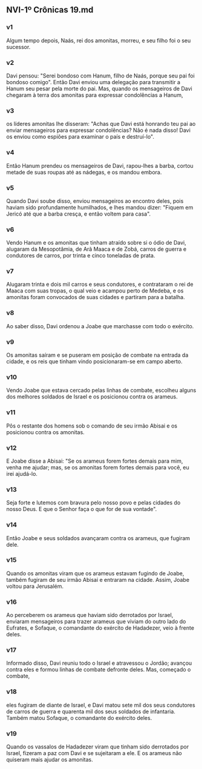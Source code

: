 ## NVI-1º Crônicas 19.md
### v1
 Algum tempo depois, Naás, rei dos amonitas, morreu, e seu filho foi o seu sucessor.
### v2
 Davi pensou: "Serei bondoso com Hanum, filho de Naás, porque seu pai foi bondoso comigo". Então Davi enviou uma delegação para transmitir a Hanum seu pesar pela morte do pai. Mas, quando os mensageiros de Davi chegaram à terra dos amonitas para expressar condolências a Hanum,
### v3
 os líderes amonitas lhe disseram: "Achas que Davi está honrando teu pai ao enviar mensageiros para expressar condolências? Não é nada disso! Davi os enviou como espiões para examinar o país e destruí-lo".
### v4
 Então Hanum prendeu os mensageiros de Davi, rapou-lhes a barba, cortou metade de suas roupas até as nádegas, e os mandou embora.
### v5
 Quando Davi soube disso, enviou mensageiros ao encontro deles, pois haviam sido profundamente humilhados, e lhes mandou dizer: "Fiquem em Jericó até que a barba cresça, e então voltem para casa".
### v6
 Vendo Hanum e os amonitas que tinham atraído sobre si o ódio de Davi, alugaram da Mesopotâmia, de Arã Maaca e de Zobá, carros de guerra e condutores de carros, por trinta e cinco toneladas de prata.
### v7
 Alugaram trinta e dois mil carros e seus condutores, e contrataram o rei de Maaca com suas tropas, o qual veio e acampou perto de Medeba, e os amonitas foram convocados de suas cidades e partiram para a batalha.
### v8
 Ao saber disso, Davi ordenou a Joabe que marchasse com todo o exército.
### v9
 Os amonitas saíram e se puseram em posição de combate na entrada da cidade, e os reis que tinham vindo posicionaram-se em campo aberto.
### v10
 Vendo Joabe que estava cercado pelas linhas de combate, escolheu alguns dos melhores soldados de Israel e os posicionou contra os arameus.
### v11
 Pôs o restante dos homens sob o comando de seu irmão Abisai e os posicionou contra os amonitas.
### v12
 E Joabe disse a Abisai: "Se os arameus forem fortes demais para mim, venha me ajudar; mas, se os amonitas forem fortes demais para você, eu irei ajudá-lo.
### v13
 Seja forte e lutemos com bravura pelo nosso povo e pelas cidades do nosso Deus. E que o Senhor faça o que for de sua vontade".
### v14
 Então Joabe e seus soldados avançaram contra os arameus, que fugiram dele.
### v15
 Quando os amonitas viram que os arameus estavam fugindo de Joabe, também fugiram de seu irmão Abisai e entraram na cidade. Assim, Joabe voltou para Jerusalém.
### v16
 Ao perceberem os arameus que haviam sido derrotados por Israel, enviaram mensageiros para trazer arameus que viviam do outro lado do Eufrates, e Sofaque, o comandante do exército de Hadadezer, veio à frente deles.
### v17
 Informado disso, Davi reuniu todo o Israel e atravessou o Jordão; avançou contra eles e formou linhas de combate defronte deles. Mas, começado o combate,
### v18
 eles fugiram de diante de Israel, e Davi matou sete mil dos seus condutores de carros de guerra e quarenta mil dos seus soldados de infantaria. Também matou Sofaque, o comandante do exército deles.
### v19
 Quando os vassalos de Hadadezer viram que tinham sido derrotados por Israel, fizeram a paz com Davi e se sujeitaram a ele. E os arameus não quiseram mais ajudar os amonitas.
